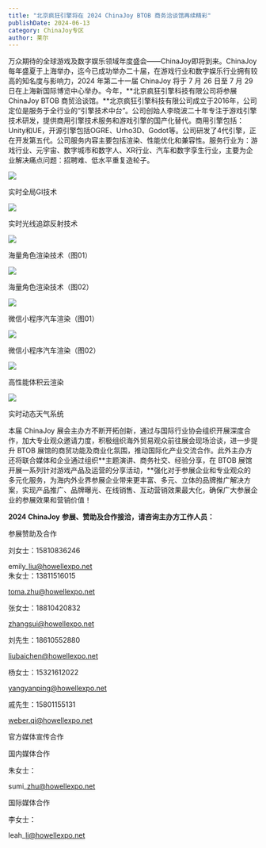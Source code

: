 ```yaml
---
title: "北京疯狂引擎将在 2024 ChinaJoy BTOB 商务洽谈馆再续精彩"
publishDate: 2024-06-13
category: ChinaJoy专区
author: 莱尔
---
```


万众期待的全球游戏及数字娱乐领域年度盛会——ChinaJoy即将到来。ChinaJoy 每年盛夏于上海举办，迄今已成功举办二十届，在游戏行业和数字娱乐行业拥有较高的知名度与影响力，2024 年第二十一届 ChinaJoy 将于 7 月 26 日至 7 月 29 日在上海新国际博览中心举办。今年，**北京疯狂引擎科技有限公司将参展 ChinaJoy BTOB 商贸洽谈馆。**北京疯狂引擎科技有限公司成立于2016年，公司定位是服务于全行业的“引擎技术中台”。公司创始人李晓波二十年专注于游戏引擎技术研发，提供商用引擎技术服务和游戏引擎的国产化替代。商用引擎包括：Unity和UE，开源引擎包括OGRE、Urho3D、Godot等。公司研发了4代引擎，正在开发第五代。公司服务内容主要包括渲染、性能优化和兼容性。服务行业为：游戏行业、元宇宙、数字城市和数字人、XR行业、汽车和数字孪生行业，主要为企业解决痛点问题：招聘难、低水平重复造轮子。

![](https://ec-net-1251389766.cos.ap-shanghai.myqcloud.com/wp-content/uploads/2024/06/20240613154148595-1024x464.png)

实时全局GI技术

![](https://ec-net-1251389766.cos.ap-shanghai.myqcloud.com/wp-content/uploads/2024/06/20240613154151940-1024x493.png)

实时光线追踪反射技术

![](https://ec-net-1251389766.cos.ap-shanghai.myqcloud.com/wp-content/uploads/2024/06/20240613154154918-1024x460.png)

海量角色渲染技术（图01）

![](https://ec-net-1251389766.cos.ap-shanghai.myqcloud.com/wp-content/uploads/2024/06/20240613154153860-1024x462.png)

海量角色渲染技术（图02）

![](https://ec-net-1251389766.cos.ap-shanghai.myqcloud.com/wp-content/uploads/2024/06/20240613154214283-1024x463.png)

微信小程序汽车渲染（图01）

![](https://ec-net-1251389766.cos.ap-shanghai.myqcloud.com/wp-content/uploads/2024/06/20240613154216774-1024x463.png)

微信小程序汽车渲染（图02）

![](https://ec-net-1251389766.cos.ap-shanghai.myqcloud.com/wp-content/uploads/2024/06/20240613154219308-1024x461.png)

高性能体积云渲染

![](https://ec-net-1251389766.cos.ap-shanghai.myqcloud.com/wp-content/uploads/2024/06/20240613154221384.png)

实时动态天气系统

本届 ChinaJoy 展会主办方不断开拓创新，通过与国际行业协会组织开展深度合作，加大专业观众邀请力度，积极组织海外贸易观众前往展会现场洽谈，进一步提升 BTOB 展馆的商贸功能及商业化氛围，推动国际化产业交流合作。此外主办方还将联合媒体和企业通过组织**主题演讲、商务社交、经验分享，在 BTOB 展馆开展一系列针对游戏产品及运营的分享活动，**强化对于参展企业和专业观众的多元化服务，为海内外业界参展企业带来更丰富、多元、立体的品牌推广解决方案，实现产品推广、品牌曝光、在线销售、互动营销效果最大化，确保广大参展企业的参展效果和营销价值！

**2024 ChinaJoy** **参展、赞助及合作接洽，请咨询主办方工作人员：**

  
参展赞助及合作

刘女士：15810836246

emily\_liu@howellexpo.net  
朱女士：13811516015

toma.zhu@howellexpo.net

张女士：18810420832

zhangsui@howellexpo.net

刘先生：18610552880

liubaichen@howellexpo.net

杨女士：15321612022

yangyanping@howellexpo.net

戚先生：15801155131

[weber.qi@howellexpo.net](mailto:weber.qi@howellexpo.net)

  
官方媒体宣传合作

国内媒体合作

朱女士：

sumi\_zhu@howellexpo.net

国际媒体合作

李女士：

leah\_li@howellexpo.net
